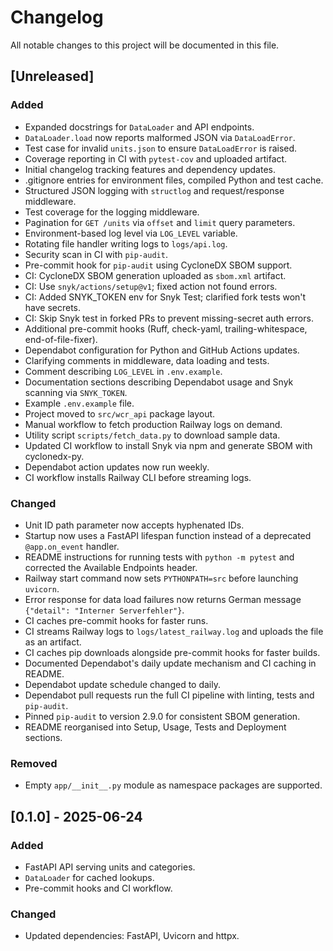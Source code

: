 # Changelog

All notable changes to this project will be documented in this file.

## [Unreleased]
### Added
- Expanded docstrings for `DataLoader` and API endpoints.
- `DataLoader.load` now reports malformed JSON via `DataLoadError`.
- Test case for invalid `units.json` to ensure `DataLoadError` is raised.
- Coverage reporting in CI with `pytest-cov` and uploaded artifact.
- Initial changelog tracking features and dependency updates.
- .gitignore entries for environment files, compiled Python and test cache.
- Structured JSON logging with ``structlog`` and request/response middleware.
- Test coverage for the logging middleware.
- Pagination for ``GET /units`` via ``offset`` and ``limit`` query parameters.
- Environment-based log level via ``LOG_LEVEL`` variable.
- Rotating file handler writing logs to ``logs/api.log``.
- Security scan in CI with ``pip-audit``.
- Pre-commit hook for ``pip-audit`` using CycloneDX SBOM support.
- CI: CycloneDX SBOM generation uploaded as `sbom.xml` artifact.
- CI: Use `snyk/actions/setup@v1`; fixed action not found errors.
- CI: Added SNYK_TOKEN env for Snyk Test; clarified fork tests won't have secrets.
- CI: Skip Snyk test in forked PRs to prevent missing-secret auth errors.
- Additional pre-commit hooks (Ruff, check-yaml, trailing-whitespace,
  end-of-file-fixer).
- Dependabot configuration for Python and GitHub Actions updates.
- Clarifying comments in middleware, data loading and tests.
- Comment describing `LOG_LEVEL` in `.env.example`.
- Documentation sections describing Dependabot usage and Snyk scanning via
  `SNYK_TOKEN`.
- Example ``.env.example`` file.
- Project moved to ``src/wcr_api`` package layout.
- Manual workflow to fetch production Railway logs on demand.
- Utility script `scripts/fetch_data.py` to download sample data.
- Updated CI workflow to install Snyk via npm and generate SBOM with cyclonedx-py.
- Dependabot action updates now run weekly.
- CI workflow installs Railway CLI before streaming logs.

### Changed
- Unit ID path parameter now accepts hyphenated IDs.
- Startup now uses a FastAPI lifespan function instead of a deprecated
  ``@app.on_event`` handler.
- README instructions for running tests with ``python -m pytest`` and corrected
  the Available Endpoints header.
- Railway start command now sets ``PYTHONPATH=src`` before launching ``uvicorn``.
- Error response for data load failures now returns German message
  ``{"detail": "Interner Serverfehler"}``.
- CI caches pre-commit hooks for faster runs.
- CI streams Railway logs to `logs/latest_railway.log` and uploads the file as
  an artifact.
- CI caches pip downloads alongside pre-commit hooks for faster builds.
- Documented Dependabot's daily update mechanism and CI caching in README.
- Dependabot update schedule changed to daily.
- Dependabot pull requests run the full CI pipeline with linting, tests and
  `pip-audit`.
- Pinned `pip-audit` to version 2.9.0 for consistent SBOM generation.
- README reorganised into Setup, Usage, Tests and Deployment sections.

### Removed
- Empty `app/__init__.py` module as namespace packages are supported.

## [0.1.0] - 2025-06-24
### Added
- FastAPI API serving units and categories.
- `DataLoader` for cached lookups.
- Pre-commit hooks and CI workflow.
### Changed
- Updated dependencies: FastAPI, Uvicorn and httpx.
